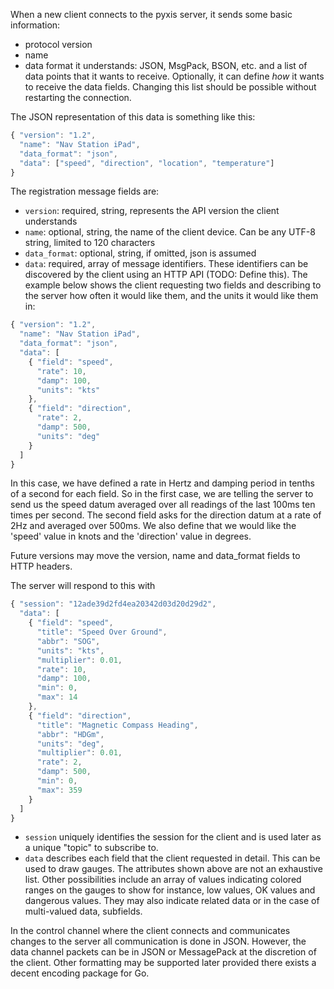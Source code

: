 When a new client connects to the pyxis server, it sends some basic information:
* protocol version
* name
* data format it understands: JSON, MsgPack, BSON, etc.
and a list of data points that it wants to receive. Optionally, it can define *how* it wants to receive the data fields. Changing this list should be possible without restarting the connection.

The JSON representation of this data is something like this:
```JavaScript
{ "version": "1.2",
  "name": "Nav Station iPad",
  "data_format": "json",
  "data": ["speed", "direction", "location", "temperature"]
}
```

The registration message fields are:
* ```version```: required, string, represents the API version the client understands
* ```name```: optional, string, the name of the client device. Can be any UTF-8 string, limited to 120 characters
* ```data_format```: optional, string, if omitted, json is assumed
* ```data```: required, array of message identifiers. These identifiers can be discovered by the client using an HTTP API (TODO: Define this). The example below shows the client requesting two fields and describing to the server how often it would like them, and the units it would like them in:

```JavaScript
{ "version": "1.2",
  "name": "Nav Station iPad",
  "data_format": "json",
  "data": [
    { "field": "speed",
      "rate": 10,
      "damp": 100,
      "units": "kts"
    },
    { "field": "direction",
      "rate": 2,
      "damp": 500,
      "units": "deg"
    }
  ]
}
```

In this case, we have defined a rate in Hertz and damping period in tenths of a second for each field. So in the first case, we are telling the server to send us the speed datum averaged over all readings of the last 100ms ten times per second. The second field asks for the direction datum at a rate of 2Hz and averaged over 500ms. We also define that we would like the 'speed' value in knots and the 'direction' value in degrees.

Future versions may move the version, name and data_format fields to HTTP headers.

The server will respond to this with

```JavaScript
{ "session": "12ade39d2fd4ea20342d03d20d29d2",
  "data": [
    { "field": "speed",
      "title": "Speed Over Ground",
      "abbr": "SOG",
      "units": "kts",
      "multiplier": 0.01,
      "rate": 10,
      "damp": 100,
      "min": 0,
      "max": 14
    },
    { "field": "direction",
      "title": "Magnetic Compass Heading",
      "abbr": "HDGm",
      "units": "deg",
      "multiplier": 0.01,
      "rate": 2,
      "damp": 500,
      "min": 0,
      "max": 359
    }
  ]
}
```

* ```session``` uniquely identifies the session for the client and is used later as a unique "topic" to subscribe to.
* ```data``` describes each field that the client requested in detail. This can be used to draw gauges. The attributes shown above are not an exhaustive list. Other possibilities include an array of values indicating colored ranges on the gauges to show for instance, low values, OK values and dangerous values. They may also indicate related data or in the case of multi-valued data, subfields.
 
In the control channel where the client connects and communicates changes to the server all communication is done in JSON. However, the data channel packets can be in JSON or MessagePack at the discretion of the client. Other formatting may be supported later provided there exists a decent encoding package for Go.
